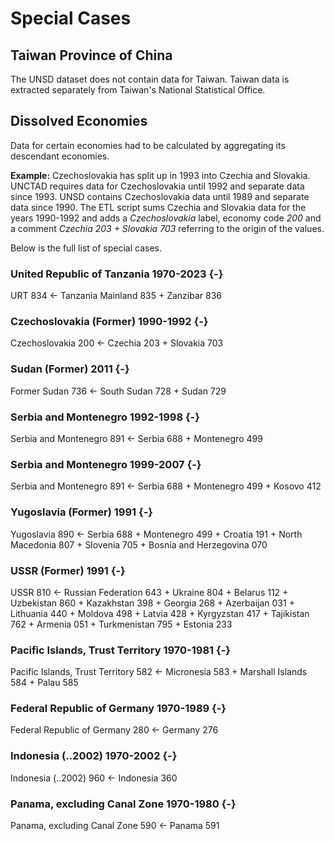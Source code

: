 # Special Cases

## Taiwan Province of China

The UNSD dataset does not contain data for Taiwan. Taiwan data is extracted separately from Taiwan's National Statistical Office.

## Dissolved Economies

Data for certain economies had to be calculated by aggregating its descendant economies. 

**Example:** Czechoslovakia has split up in 1993 into Czechia and Slovakia. UNCTAD&nbsp;requires data for Czechoslovakia until 1992 and separate data since 1993. UNSD contains Czechoslovakia data until 1989 and separate data since 1990. The ETL script sums Czechia and Slovakia data for the years 1990-1992 and adds a *Czechoslovakia* label, economy code *200* and a comment *Czechia 203 + Slovakia 703* referring to the origin of the values.  

Below is the full list of special cases.

### United Republic of Tanzania  1970-2023 {-}
URT 834 <- Tanzania Mainland 835 + Zanzibar 836

### Czechoslovakia (Former)  1990-1992 {-}
Czechoslovakia 200 <- Czechia 203 + Slovakia 703

### Sudan (Former)  2011  {-}
Former Sudan 736 <- South Sudan 728 + Sudan 729

### Serbia and Montenegro  1992-1998 {-}
Serbia and Montenegro 891 <- Serbia 688 + Montenegro 499 

### Serbia and Montenegro  1999-2007 {-}
Serbia and Montenegro 891 <- Serbia 688 + Montenegro 499 + Kosovo 412

### Yugoslavia (Former)  1991  {-}
Yugoslavia 890 <- Serbia 688 + Montenegro 499 + Croatia 191 + North Macedonia 807 
                      + Slovenia 705 + Bosnia and Herzegovina 070

### USSR (Former)  1991  {-}
USSR 810 <- Russian Federation 643 + Ukraine 804 + Belarus 112 + Uzbekistan 860 + Kazakhstan 398 
             + Georgia 268 + Azerbaijan 031 + Lithuania 440 + Moldova 498 + Latvia 428 + Kyrgyzstan 417 
             + Tajikistan 762 + Armenia 051 + Turkmenistan 795 + Estonia 233 
            
### Pacific Islands, Trust Territory  1970-1981 {-}
Pacific Islands, Trust Territory 582 <- Micronesia 583 + Marshall Islands 584 + Palau 585             

### Federal Republic of Germany  1970-1989 {-}
Federal Republic of Germany 280 <- Germany 276

### Indonesia (..2002)  1970-2002 {-}
Indonesia (..2002) 960 <- Indonesia 360

### Panama, excluding Canal Zone  1970-1980 {-}
Panama, excluding Canal Zone 590 <- Panama 591

